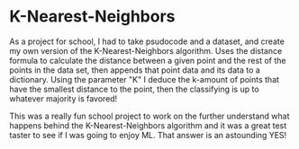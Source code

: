 # K-Nearest-Neighbors
As a project for school, I had to take psudocode and a dataset, and create my own version of the K-Nearest-Neighbors algorithm. Uses the distance formula to calculate the distance between a given point and the rest of the points in the data set, then appends that point data and its data to a dictionary. Using the parameter "K" I deduce the k-amount of points that have the smallest distance to the point, then the classifying is up to whatever majority is favored!

This was a really fun school project to work on the further understand what happens behind the K-Nearest-Neighbors algorithm and it was a great test taster to see if I was going to enjoy ML. That answer is an astounding YES!
